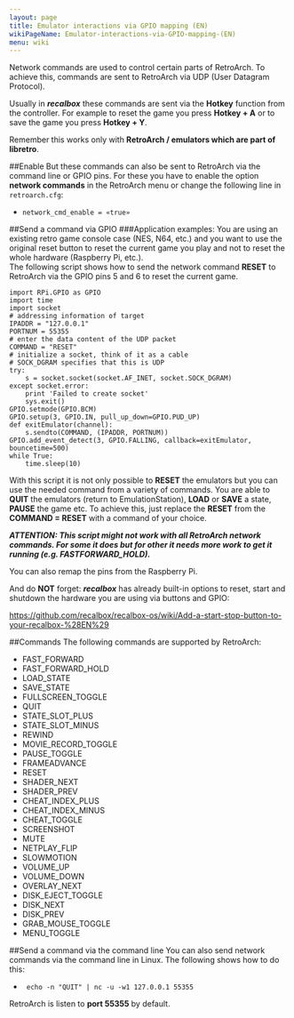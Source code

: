 ```yaml
---
layout: page
title: Emulator interactions via GPIO mapping (EN)
wikiPageName: Emulator-interactions-via-GPIO-mapping-(EN)
menu: wiki
---
```


Network commands are used to control certain parts of RetroArch. To achieve this, commands are sent to RetroArch via UDP (User Datagram Protocol).  
  
Usually in ***recalbox*** these commands are sent via the **Hotkey** function from the controller. For example to reset the game you press **Hotkey + A** or to save the game you press **Hotkey + Y**.  
  
Remember this works only with **RetroArch / emulators which are part of libretro**.
  
##Enable
But these commands can also be sent to RetroArch via the command line or GPIO pins. For these you have to enable the option **network commands** in the RetroArch menu or change the following line in `retroarch.cfg`: 
* `network_cmd_enable = «true»` 
   
##Send a command via GPIO
###Application examples:
You are using an existing retro game console case (NES, N64, etc.) and you want to use the original reset button to reset the current game you play and not to reset the whole hardware (Raspberry Pi, etc.).  
The following script shows how to send the network command **RESET** to RetroArch via the GPIO pins 5 and 6 to reset the current game.  
  
    import RPi.GPIO as GPIO  
    import time  
    import socket  
    # addressing information of target  
    IPADDR = "127.0.0.1"  
    PORTNUM = 55355  
    # enter the data content of the UDP packet  
    COMMAND = "RESET"  
    # initialize a socket, think of it as a cable  
    # SOCK_DGRAM specifies that this is UDP  
    try:  
        s = socket.socket(socket.AF_INET, socket.SOCK_DGRAM)  
    except socket.error:  
        print 'Failed to create socket'  
        sys.exit()  
    GPIO.setmode(GPIO.BCM)  
    GPIO.setup(3, GPIO.IN, pull_up_down=GPIO.PUD_UP)  
    def exitEmulator(channel):  
        s.sendto(COMMAND, (IPADDR, PORTNUM))  
    GPIO.add_event_detect(3, GPIO.FALLING, callback=exitEmulator, bouncetime=500)  
    while True:  
        time.sleep(10)  

With this script it is not only possible to **RESET** the emulators but you can use the needed command from a variety of commands. You are able to **QUIT** the emulators (return to EmulationStation), **LOAD** or **SAVE** a state, **PAUSE** the game etc. To achieve this, just replace the **RESET** from the **COMMAND = RESET** with a command of your choice.  
  
_**ATTENTION: This script might not work with all RetroArch network commands. For some it does but for other it needs more work to get it running (e.g. FASTFORWARD_HOLD).**_  
  
You can also remap the pins from the Raspberry Pi.  
  
And do **NOT** forget: ***recalbox*** has already built-in options to reset, start and shutdown the hardware you are using via buttons and GPIO:  
  
https://github.com/recalbox/recalbox-os/wiki/Add-a-start-stop-button-to-your-recalbox-%28EN%29  

##Commands
The following commands are supported by RetroArch:  
* FAST_FORWARD  
* FAST_FORWARD_HOLD  
* LOAD_STATE  
* SAVE_STATE  
* FULLSCREEN_TOGGLE  
* QUIT  
* STATE_SLOT_PLUS  
* STATE_SLOT_MINUS  
* REWIND  
* MOVIE_RECORD_TOGGLE  
* PAUSE_TOGGLE  
* FRAMEADVANCE  
* RESET  
* SHADER_NEXT  
* SHADER_PREV  
* CHEAT_INDEX_PLUS  
* CHEAT_INDEX_MINUS  
* CHEAT_TOGGLE  
* SCREENSHOT  
* MUTE  
* NETPLAY_FLIP  
* SLOWMOTION  
* VOLUME_UP  
* VOLUME_DOWN  
* OVERLAY_NEXT  
* DISK_EJECT_TOGGLE  
* DISK_NEXT  
* DISK_PREV  
* GRAB_MOUSE_TOGGLE  
* MENU_TOGGLE  

##Send a command via the command line
You can also send network commands via the command line in Linux. The following shows how to do this:  
* ` echo -n "QUIT" | nc -u -w1 127.0.0.1 55355` 
   
RetroArch is listen to **port 55355** by default.  
